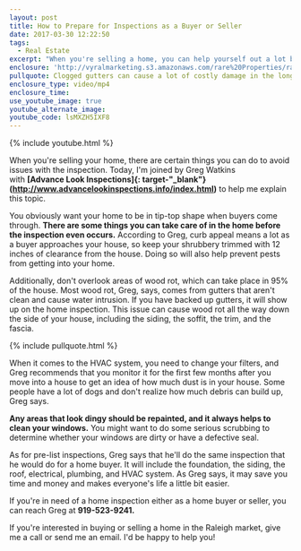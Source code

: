```yaml
---
layout: post
title: How to Prepare for Inspections as a Buyer or Seller
date: 2017-03-30 12:22:50
tags:
  - Real Estate
excerpt: "When you're selling a home, you can help yourself out a lot by taking care of these items before a home inspection."
enclosure: 'http://vyralmarketing.s3.amazonaws.com/rare%20Properties/rare%20Properties%20Real%20Estate%20Agent-.mp4'
pullquote: Clogged gutters can cause a lot of costly damage in the long run.
enclosure_type: video/mp4
enclosure_time:
use_youtube_image: true
youtube_alternate_image:
youtube_code: lsMXZH5IXF8
---
```



{% include youtube.html %}

When you're selling your home, there are certain things you can do to avoid issues with the inspection. Today, I'm joined by Greg Watkins with&nbsp;**[Advance Look Inspections]{: target-"_blank"}(http://www.advancelookinspections.info/index.html)**&nbsp;to help me explain this topic.

You obviously want your home to be in tip-top shape when buyers come through.&nbsp;**There are some things you can take care of in the home before the inspection even occurs.**&nbsp;According to Greg, curb appeal means a lot as a buyer approaches your house, so keep your shrubbery trimmed with 12 inches of clearance from the house. Doing so will also help prevent pests from getting into your home.

Additionally, don't overlook areas of wood rot, which can take place in 95% of the house. Most wood rot, Greg, says, comes from gutters that aren't clean and cause water intrusion. If you have backed up gutters, it will show up on the home inspection. This issue can cause wood rot all the way down the side of your house, including the siding, the soffit, the trim, and the fascia.

{% include pullquote.html %}

When it comes to the HVAC system, you need to change your filters, and Greg recommends that you monitor it for the first few months after you move into a house to get an idea of how much dust is in your house. Some people have a lot of dogs and don't realize how much debris can build up, Greg says.

**Any areas that look dingy should be repainted, and it always helps to clean your windows.**&nbsp;You might want to do some serious scrubbing to determine whether your windows are dirty or have a defective seal.

As for pre-list inspections, Greg says that he'll do the same inspection that he would do for a home buyer. It will include the foundation, the siding, the roof, electrical, plumbing, and HVAC system. As Greg says, it may save you time and money and makes everyone's life a little bit easier.

If you're in need of a home inspection either as a home buyer or seller, you can reach Greg at **919-523-9241.**

If you're interested in buying or selling a home in the Raleigh market, give me a call or send me an email. I'd be happy to help you!